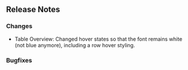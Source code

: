 ## Release Notes

### Changes

- Table Overview: Changed hover states so that the font remains white (not blue anymore), including a row hover styling.

### Bugfixes